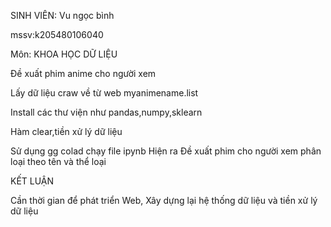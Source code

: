 SINH VIÊN: Vu ngọc bình

mssv:k205480106040

Môn: KHOA HỌC DỮ LIỆU

Đề xuất phim anime cho người xem 

Lấy dữ liệu craw về từ web myanimename.list

Install các thư viện như pandas,numpy,sklearn

Hàm clear,tiền xử lý dữ liệu 

Sử dụng gg colad chạy file ipynb Hiện ra Đề xuất phim cho người xem phân loại theo tên và thể loại 

KẾT LUẬN

Cần thời gian để phát triển Web, Xây dựng lại hệ thống dữ liệu và tiền xử lý dữ liệu 




